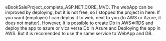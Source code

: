 eBookSaleProject_complete_ASP.NET.CORE_MVC. The webApp can be improved by deploying, but it is not free, so I stopped the project in here. If you want (employer) I can deploy it to web, next to you.(to AWS or Azure, it does not matter). However, It is possible to create Db in AWS=>RDS and deploy the app to azure or vica versa Db in Azure and Deploying the app in AWS. But it is recomended to use the same service to WebApp and DB. 

